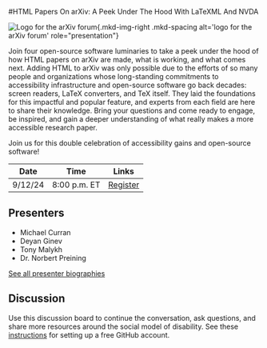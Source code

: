 #HTML Papers On arXiv: A Peek Under The Hood With LaTeXML And NVDA

![Logo for the arXiv forum](../../assets/arxiv-forum-logo-full-2024.svg){.mkd-img-right .mkd-spacing alt='logo for the arXiv forum' role="presentation"}

Join four open-source software luminaries to take a peek under the hood of how HTML papers on arXiv are made, what is working, and what comes next. Adding HTML to arXiv was only possible due to the efforts of so many people and organizations whose long-standing commitments to accessibility infrastructure and open-source software go back decades: screen readers, LaTeX converters, and TeX itself. They laid the foundations for this impactful and popular feature, and experts from each field are here to share their knowledge. Bring your questions and come ready to engage, be inspired, and gain a deeper understanding of what really makes a more accessible research paper.

Join us for this double celebration of accessibility gains and open-source software!

| Date | Time | Links |
|---|---|---|
| 9/12/24 | 8:00 p.m. ET |  [Register](https://cornell.ca1.qualtrics.com/jfe/form/SV_eEZ1d27LF2fVM7Y) |

## Presenters

- Michael Curran
- Deyan Ginev
- Tony Malykh
- Dr. Norbert Preining

[See all presenter biographies](presenters)

<!-- ## Session materials shared in advance -->


## Discussion
Use this discussion board to continue the conversation, ask questions, and share more resources around the social model of disability. See these [instructions](discussion-board.md) for setting up a free GitHub account.
